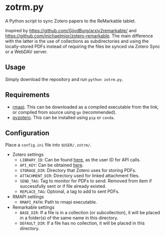 zotrm.py
========

A Python script to sync Zotero papers to the ReMarkable tablet.

Inspired by <https://github.com/GjjvdBurg/arxiv2remarkable/> and
<https://github.com/michaelmior/zotero-remarkable>. The main difference with the
latter is the use of collections as subdirectories and using the locally-stored
PDFs instead of requiring the files be synced via Zotero Sync or a WebDAV
server.

Usage
-----
Simply download the repository and run `python zotrm.py`.

Requirements
------------
- [rmapi](https://github.com/juruen/rmapi). This can be downloaded as a compiled
  executable from the link, or compiled from source using `go` (recommended).
- [pyzotero](https://github.com/urschrei/pyzotero). This can be installed using
  `pip` or `conda`.

Configuration
-------------
Place a `config.ini` file into `$USER/.zotrm/`.
- Zotero settings
    - `LIBRARY_ID`: Can be found [here](https://www.zotero.org/settings/keys),
      as the user ID for API calls.
    - `API_KEY`: Can be obtained
      [here](https://www.zotero.org/settings/keys/new).
    - `STORAGE_DIR`: Directory that Zotero uses for storing PDFs.
    - `ATTACHMENT_DIR`: Directory used for linked attachment files.
    - `SEND_TAG`: Tag to monitor for PDFs to send. Removed from item if
      successfully sent or if file already existed.
    - `REPLACE_TAG`: Optional, a tag to add to sent PDFs.
- RMAPI settings
    - `RMAPI_PATH`: Path to rmapi executable.
- Remarkable settings
    - `BASE_DIR`: If a file is in a collection (or subcollection), it will be
      placed in a folder(s) of the same name in this directory.
    - `DEFAULT_DIR`: If a file has no collection, it will be placed in this
      directory.
